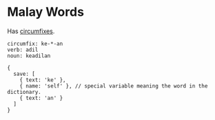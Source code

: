 # Malay Words

Has
[circumfixes](https://en.wikipedia.org/wiki/Circumfix#Austronesian_languages).

```
circumfix: ke-*-an
verb: adil
noun: keadilan

{
  save: [
    { text: 'ke' },
    { name: 'self' }, // special variable meaning the word in the dictionary.
    { text: 'an' }
  ]
}
```
